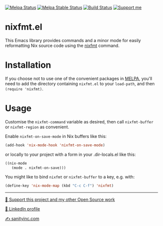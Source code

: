 [![Melpa Status](http://melpa.org/packages/nixfmt-badge.svg)](http://melpa.org/#/nixfmt)
[![Melpa Stable Status](http://stable.melpa.org/packages/nixfmt-badge.svg)](http://stable.melpa.org/#/nixfmt)
[![Build Status](https://github.com/purcell/emacs-nixfmt/actions/workflows/test.yml/badge.svg)](https://github.com/purcell/emacs-nixfmt/actions/workflows/test.yml)
<a href="https://www.patreon.com/sanityinc"><img alt="Support me" src="https://img.shields.io/badge/Support%20Me-%F0%9F%92%97-ff69b4.svg"></a>

nixfmt.el
==============

This Emacs library provides commands and a minor mode for easily reformatting
Nix source code using the [nixfmt][nixfmt] command.

Installation
=============

If you choose not to use one of the convenient
packages in [MELPA][melpa], you'll need to
add the directory containing `nixfmt.el` to your `load-path`, and
then `(require 'nixfmt)`.

Usage
=====

Customise the `nixfmt-command` variable as desired, then call
`nixfmt-buffer` or `nixfmt-region` as convenient.

Enable `nixfmt-on-save-mode` in Nix buffers like this:

```el
(add-hook 'nix-mode-hook 'nixfmt-on-save-mode)
```

or locally to your project with a form in your .dir-locals.el like
this:

```el
((nix-mode
   (mode . nixfmt-on-save)))
```

You might like to bind `nixfmt` or `nixfmt-buffer` to a key,
e.g. with:

```el
(define-key 'nix-mode-map (kbd "C-c C-f") 'nixfmt)
```

[melpa]: http://melpa.org
[nixfmt]: https://github.com/nixos/nixfmt

<hr>

[💝 Support this project and my other Open Source work](https://www.patreon.com/sanityinc)

[💼 LinkedIn profile](https://uk.linkedin.com/in/stevepurcell)

[✍ sanityinc.com](http://www.sanityinc.com/)
